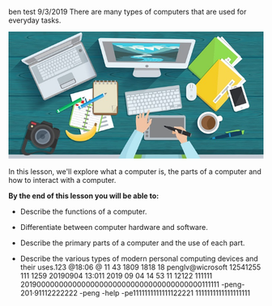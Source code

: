 ben test 9/3/2019
There are many types of computers that are used for everyday  tasks.

![Various computing devices illustrated](../media/Computers_Illustration.jpg)

In this lesson, we'll explore what a computer is, the parts of a computer and how to interact with a computer.
   
**By the end of this lesson you will be able to:**

*   Describe the functions of a computer.

*   Differentiate between computer hardware and software.

*   Describe the primary parts of a computer and the use of each part.

*   Describe the various types of modern personal computing devices and their uses.123  @18:06
@ 11 43 1809  1818 18
penglv@wicrosoft  12541255
111
1259
20190904 13:011
2019 09 04 14 53 11 12122
111111
20190000000000000000000000000000000000000111111
-peng-201·91112222222
-peng 
-help
-pe1111111111111122221
1111111111111111111